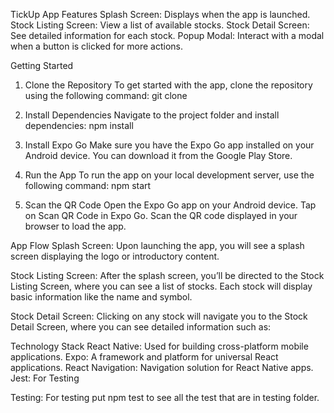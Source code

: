 TickUp App
Features
Splash Screen: Displays when the app is launched.
Stock Listing Screen: View a list of available stocks.
Stock Detail Screen: See detailed information for each stock.
Popup Modal: Interact with a modal when a button is clicked for more actions.

Getting Started
1. Clone the Repository
To get started with the app, clone the repository using the following command:
git clone <repository-link>

2. Install Dependencies
Navigate to the project folder and install dependencies:
npm install

3. Install Expo Go
Make sure you have the Expo Go app installed on your Android device. You can download it from the Google Play Store.

4. Run the App
To run the app on your local development server, use the following command:
npm start



5. Scan the QR Code
Open the Expo Go app on your Android device.
Tap on Scan QR Code in Expo Go.
Scan the QR code displayed in your browser to load the app.



App Flow
Splash Screen: Upon launching the app, you will see a splash screen displaying the logo or introductory content.

Stock Listing Screen: After the splash screen, you’ll be directed to the Stock Listing Screen, where you can see a list of stocks. Each stock will display basic information like the name and symbol.

Stock Detail Screen: Clicking on any stock will navigate you to the Stock Detail Screen, where you can see detailed information such as:


Technology Stack
React Native: Used for building cross-platform mobile applications.
Expo: A framework and platform for universal React applications.
React Navigation: Navigation solution for React Native apps.
Jest: For Testing

Testing:
For testing put npm test to see all the test that are in testing folder.


